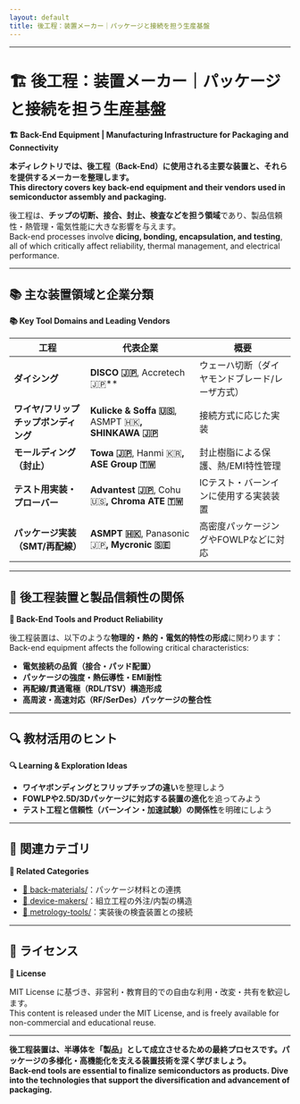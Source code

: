 ```yaml
---
layout: default
title: 後工程：装置メーカー｜パッケージと接続を担う生産基盤 
---
```


---

# 🏗️ 後工程：装置メーカー｜パッケージと接続を担う生産基盤  
**🏗️ Back-End Equipment | Manufacturing Infrastructure for Packaging and Connectivity**

**本ディレクトリでは、後工程（Back-End）に使用される主要な装置と、それらを提供するメーカーを整理します。**  
**This directory covers key back-end equipment and their vendors used in semiconductor assembly and packaging.**

後工程は、**チップの切断、接合、封止、検査などを担う領域**であり、製品信頼性・熱管理・電気性能に大きな影響を与えます。  
Back-end processes involve **dicing, bonding, encapsulation, and testing**, all of which critically affect reliability, thermal management, and electrical performance.

---

## 📚 主な装置領域と企業分類  
**📚 Key Tool Domains and Leading Vendors**

| 工程 | 代表企業 | 概要 |
|------|----------|------|
| **ダイシング** | **DISCO 🇯🇵**, Accretech 🇯🇵** | ウェーハ切断（ダイヤモンドブレード/レーザ方式） |
| **ワイヤ/フリップチップボンディング** | **Kulicke & Soffa 🇺🇸**, ASMPT 🇭🇰**, SHINKAWA 🇯🇵** | 接続方式に応じた実装 |
| **モールディング（封止）** | **Towa 🇯🇵**, Hanmi 🇰🇷**, ASE Group 🇹🇼** | 封止樹脂による保護、熱/EMI特性管理 |
| **テスト用実装・プローバー** | **Advantest 🇯🇵**, Cohu 🇺🇸**, Chroma ATE 🇹🇼** | ICテスト・バーンインに使用する実装装置 |
| **パッケージ実装（SMT/再配線）** | **ASMPT 🇭🇰**, Panasonic 🇯🇵**, Mycronic 🇸🇪** | 高密度パッケージングやFOWLPなどに対応

---

## 🧩 後工程装置と製品信頼性の関係  
**🧩 Back-End Tools and Product Reliability**

後工程装置は、以下のような**物理的・熱的・電気的特性の形成**に関わります：  
Back-end equipment affects the following critical characteristics:

- **電気接続の品質（接合・パッド配置）**  
- **パッケージの強度・熱伝導性・EMI耐性**  
- **再配線/貫通電極（RDL/TSV）構造形成**  
- **高周波・高速対応（RF/SerDes）パッケージの整合性**

---

## 🔍 教材活用のヒント  
**🔍 Learning & Exploration Ideas**

- **ワイヤボンディングとフリップチップの違い**を整理しよう  
- **FOWLPや2.5D/3Dパッケージに対応する装置の進化**を追ってみよう  
- **テスト工程と信頼性（バーンイン・加速試験）の関係性**を明確にしよう

---

## 📎 関連カテゴリ  
**📎 Related Categories**

- [🧯 back-materials/](../back-materials/)：パッケージ材料との連携  
- [💾 device-makers/](../device-makers/)：組立工程の外注/内製の構造  
- [🔬 metrology-tools/](../metrology-tools/)：実装後の検査装置との接続

---

## 📄 ライセンス  
**📄 License**

MIT License に基づき、非営利・教育目的での自由な利用・改変・共有を歓迎します。  
This content is released under the MIT License, and is freely available for non-commercial and educational reuse.

---

**後工程装置は、半導体を「製品」として成立させるための最終プロセスです。パッケージの多様化・高機能化を支える装置技術を深く学びましょう。**  
**Back-end tools are essential to finalize semiconductors as products. Dive into the technologies that support the diversification and advancement of packaging.**
